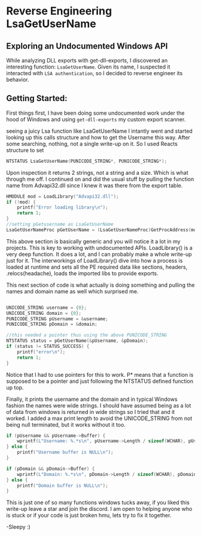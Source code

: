 # Reverse Engineering LsaGetUserName

## Exploring an Undocumented Windows API

While analyzing DLL exports with get-dll-exports, I discovered an interesting function: `LsaGetUserName`. Given its name, I suspected it interacted with `LSA authentication`, so I decided to reverse engineer its behavior.

## Getting Started: 
First things first, I have been doing some undocumented work under the hood of Windows and using `get-dll-exports` my custom export scanner.

seeing a juicy Lsa function like LsaGetUserName I intantly went and started looking up this calls structure and how to get the Username this way. After some searching, nothing, not a single write-up on it. So I used Reacts structure to set

```c
NTSTATUS LsaGetUserName(PUNICODE_STRING*, PUNICODE_STRING*);
```
Upon inspection it returns 2 strings, not a string and a size. Which is what through me off. I continued on and did the usual stuff by pulling the function name from Advapi32.dll since I knew it was there from the export table.

```c
HMODULE mod = LoadLibrary("Advapi32.dll");
if (!mod) {
    printf("Error loading library\n");
    return 1;
}
//setting pGetusername as LsaGetUserName
LsaGetUserNameProc pGetUserName = (LsaGetUserNameProc)GetProcAddress(mod, "LsaGetUserName");
```

This above section is basically generic and you will notice it a lot in my projects. This is key to working with undocumented APIs. LoadLibrary() is a very deep function. It does a lot, and I can probably make a whole write-up just for it. The interworkings of LoadLibrary() dive into how a process is loaded at runtime and sets all the PE required data like sections, headers, .relocs(headache), loads the imported libs to provide exports.

This next section of code is what actually is doing something and pulling the names and domain name as well which surprised me.

```c

UNICODE_STRING username = {0};
UNICODE_STRING domain = {0};
PUNICODE_STRING pUsername = &username;
PUNICODE_STRING pDomain = &domain;

//this needed a pointer thus using the above PUNICODE_STRING
NTSTATUS status = pGetUserName(&pUsername, &pDomain);
if (status != STATUS_SUCCESS) {
    printf("error\n");
    return 1;
}
```
Notice that I had to use pointers for this to work. P* means that a function is supposed to be a pointer and just following the NTSTATUS defined function up top.

Finally, it prints the username and the domain and in typical Windows fashion the names were wide strings. I should have assumed being as a lot of data from windows is returned in wide strings so I tried that and it worked. I added a max print length to avoid the UNICODE_STRING from not being null terminated, but it works without it too.

```c
if (pUsername && pUsername->Buffer) {
    wprintf(L"Username: %.*s\n", pUsername->Length / sizeof(WCHAR), pUsername->Buffer);
} else {
    printf("Username buffer is NULL\n");
}

if (pDomain && pDomain->Buffer) {
    wprintf(L"Domain: %.*s\n", pDomain->Length / sizeof(WCHAR), pDomain->Buffer); //%. takes a parameter as a max length but not needed bc Unicodes can sometimes not be null terminated 
} else {
    printf("Domain buffer is NULL\n");
}
```
This is just one of so many functions windows tucks away, if you liked this write-up leave a star and join the discord. I am open to helping anyone who is stuck or if your code is just broken hmu, lets try to fix it together. 

-Sleepy :)
